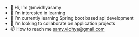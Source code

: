 - 👋 Hi, I’m @mvidhyasamy
- 👀 I’m interested in learning
- 🌱 I’m currently learning Spring boot based api development
- 💞️ I’m looking to collaborate on application projects
- 📫 How to reach me samy.vidhya@gmail.com

<!---
mvidhyasamy/mvidhyasamy is a ✨ special ✨ repository because its `README.md` (this file) appears on your GitHub profile.
You can click the Preview link to take a look at your changes.
--->
